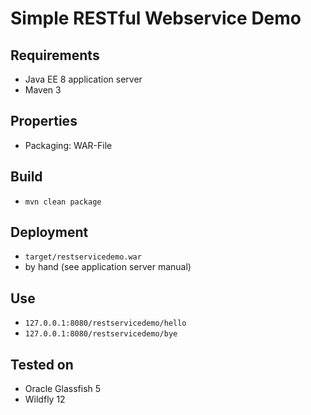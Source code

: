# Simple RESTful Webservice Demo
## Requirements
* Java EE 8 application server
* Maven 3

## Properties
* Packaging: WAR-File

## Build
* ```mvn clean package```

## Deployment
* ```target/restservicedemo.war```
* by hand (see application server manual)

## Use
* ```127.0.0.1:8080/restservicedemo/hello```
* ```127.0.0.1:8080/restservicedemo/bye```

## Tested on
* Oracle Glassfish 5
* Wildfly 12

